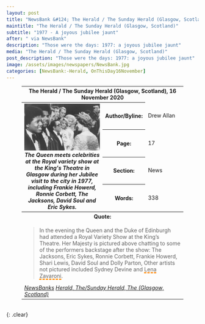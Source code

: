 ```yaml
---
layout: post
title: "NewsBank &#124; The Herald / The Sunday Herald (Glasgow, Scotland) &#124; 16 November 2020"
maintitle: "The Herald / The Sunday Herald (Glasgow, Scotland)"
subtitle: "1977 - A joyous jubilee jaunt"
after: " via NewsBank"
description: "Those were the days: 1977: a joyous jubilee jaunt"
media: "The Herald / The Sunday Herald (Glasgow, Scotland)"
post_description: "Those were the days: 1977: a joyous jubilee jaunt"
image: /assets/images/newspapers/NewsBank.jpg
categories: [NewsBank:-Herald, OnThisDay16November]
---
```


<figure class="fig3">
<table>
<tr id="infobox1"><th colspan="3">The Herald / The Sunday Herald (Glasgow, Scotland), 16 November 2020</th></tr>
<tr>
<th rowspan="5" class="top" style="width:50%;">
<a href="/assets/images/newspapers/the-herald/265603301.jpg.article-962.jpg"><img src="/assets/images/newspapers/the-herald/265603301.jpg.article-962.jpg" class="full-width zoom-in" /></a>
<cite>The Queen meets celebrities at the Royal variety show at the King's Theatre in Glasgow during her Jubilee visit to the city in 1977, including Frankie Howerd, Ronnie Corbett, The Jacksons, David Soul and Eric Sykes.</cite>
</th>
</tr>
<tr><th style="width:25%;">Author/Byline:</th><td>Drew Allan</td></tr>
<tr>
<th>Page:</th><td>17</td>
</tr>
<tr>
<th>Section:</th><td>News</td>
</tr>
<tr>
<th>Words:</th><td>338</td>
</tr>
<tr id="infobox2"><th colspan="3">Quote:</th></tr>
<tr><td colspan="3">
<blockquote>
In the evening the Queen and the Duke of Edinburgh had attended a Royal Variety Show at the King’s Theatre. Her Majesty is pictured above chatting to some of the performers backstage after the show: The Jacksons, Eric Sykes, Ronnie Corbett, Frankie Howerd, Shari Lewis, David Soul and Dolly Parton, Other artists not pictured included Sydney Devine and <span style="text-decoration: underline dashed darkorange 3px;">Lena Zavaroni</span>.</blockquote>
<cite><a href="https://infoweb.newsbank.com/apps/news/openurl?ctx_ver=z39.88-2004&rft_id=info%3Asid/infoweb.newsbank.com&svc_dat=UKNB&req_dat=55CA6C602C984FD8A3DCC6AF6BF4AE70&rft_val_format=info%3Aofi/fmt%3Akev%3Amtx%3Actx&rft_dat=document_id%3Anews%252F17EC8DBF36857178">NewsBanks</a></cite>
<cite><a href="https://www.heraldscotland.com/opinion/18869404.days-1977-joyous-jubilee-jaunt">Herald, The/Sunday Herald, The (Glasgow, Scotland)</a></cite>
</td></tr>
</table>
</figure>

<br />{: .clear}

